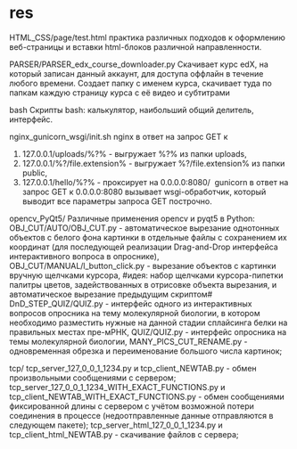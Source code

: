 # res

HTML_CSS/page/test.html 
практика различных подходов к оформлению веб-страницы и вставки html-блоков различной направленности.

PARSER/PARSER_edx_course_downloader.py 
Скачивает курс edX, на который записан данный аккаунт, для доступа оффлайн в течение любого времени. 
Создает папку с именем курса, скачивает туда по папкам каждую страницу курса с её видео и субтитрами

bash 
Скрипты bash: калькулятор, наибольший общий делитель, интерфейс.

nginx_gunicorn_wsgi/init.sh
nginx в ответ на запрос GET к
1) 127.0.0.1/uploads/%?% - выгружает %?% из папки uploads, 
2) 127.0.0.1/%?/file.extension% - выгружает %?/file.extension% из папки public, 
3) 127.0.0.1/hello/%?% - проксирует на 0.0.0.0:8080/ 
gunicorn в ответ на запрос GET к 0.0.0.0:8080 вызывает wsgi-обработчик, который выводит все параметры запроса GET построчно.

opencv_PyQt5/
Различные применения opencv и pyqt5 в Python:
‌OBJ_CUT/AUTO/OBJ_CUT.py - автоматическое вырезание однотонных объектов с белого фона картинки в отдельные файлы с сохранением их координат (для последующей реализации Drag-and-Drop интерфейса интерактивного вопроса в опроснике),
‌OBJ_CUT/MANUAL/l_button_click.py - вырезание объектов с картинки вручную щелчками курсора, #идея: набор щелчками курсора-пипетки палитры цветов, задействованных в отрисовке объекта вырезания, и автоматическое вырезание предыдущим скриптом#
‌DnD_STEP_QUIZ/QUIZ.py - интерфейс одного из интерактивных вопросов опросника на тему молекулярной биологии, в котором необходимо разместить нужные на данной стадии сплайсинга белки на правильных местах пре-мРНК,
‌QUIZ/QUIZ.py - интерфейс опросника на темы молекулярной биологии,
‌MANY_PICS_CUT_RENAME.py - одновременная обрезка и переименование большого числа картинок;

tcp/
tcp_server_127_0_0_1_1234.py и tcp_client_NEWTAB.py - обмен произвольными сообщениями с сервером;
‌tcp_server_127_0_0_1_1234_WITH_EXACT_FUNCTIONS.py и tcp_client_NEWTAB_WITH_EXACT_FUNCTIONS.py - обмен сообщениями фиксированной длины с сервером с учётом возможной потери соединения в процессе (недоотправленные данные отправляются в следующем пакете);
‌tcp_server_html_127_0_0_1_1234.py и tcp_client_html_NEWTAB.py - скачивание файлов с сервера;
